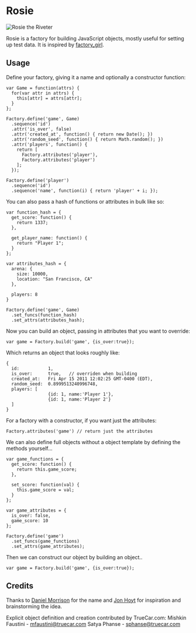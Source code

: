 # Rosie

![Rosie the Riveter](http://upload.wikimedia.org/wikipedia/commons/thumb/1/12/We_Can_Do_It%21.jpg/220px-We_Can_Do_It%21.jpg)

Rosie is a factory for building JavaScript objects, mostly useful for setting up test data. It is inspired by [factory_girl](https://github.com/thoughtbot/factory_girl).

## Usage

Define your factory, giving it a name and optionally a constructor function:

    var Game = function(attrs) {
      for(var attr in attrs) {
        this[attr] = attrs[attr];
      }
    };

    Factory.define('game', Game)
      .sequence('id')
      .attr('is_over', false)
      .attr('created_at', function() { return new Date(); })
      .attr('random_seed', function() { return Math.random(); })
      .attr('players', function() {
        return [
          Factory.attributes('player'),
          Factory.attributes('player')
        ];
      });

    Factory.define('player')
      .sequence('id')
      .sequence('name', function(i) { return 'player' + i; });

You can also pass a hash of functions or attributes in bulk like so:

    var function_hash = {
      get_score: function() {
        return 1337;
      },

      get_player_name: function() {
        return "Player 1";
      }
    };

    var attributes_hash = {
      arena: {
        size: 10000,
        location: "San Francisco, CA"
      },

      players: 8
    }

    Factory.define('game', Game)
      .set_funcs(function_hash)
      .set_attrs(attributes_hash);

Now you can build an object, passing in attributes that you want to override:

    var game = Factory.build('game', {is_over:true});

Which returns an object that looks roughly like:

    {
      id:           1,
      is_over:      true,   // overriden when building
      created_at:   Fri Apr 15 2011 12:02:25 GMT-0400 (EDT),
      random_seed:  0.8999513240996748,
      players: [
                    {id: 1, name:'Player 1'},
                    {id: 1, name:'Player 2'}
      ]
    }

For a factory with a constructor, if you want just the attributes:

    Factory.attributes('game') // return just the attributes


We can also define full objects without a object template by defining the methods yourself...

    var game_functions = {
      get_score: function() {
        return this.game_score;
      },

      set_score: function(val) {
        this.game_score = val;
      }
    };

    var game_attributes = {
      is_over: false,
      game_score: 10
    };

    Factory.define('game')
      .set_funcs(game_functions)
      .set_attrs(game_attributes);


Then we can construct our object by building an object..

    var game = Factory.build('game', {is_over:true});

## Credits

Thanks to [Daniel Morrison](http://twitter.com/danielmorrison/status/58883772040486912) for the name and [Jon Hoyt](http://twitter.com/jonmagic) for inspiration and brainstorming the idea.

Explicit object definition and creation contributed by TrueCar.com:
Mishkin Faustini - mfaustini@truecar.com
Satya Phanse - sphanse@truecar.com